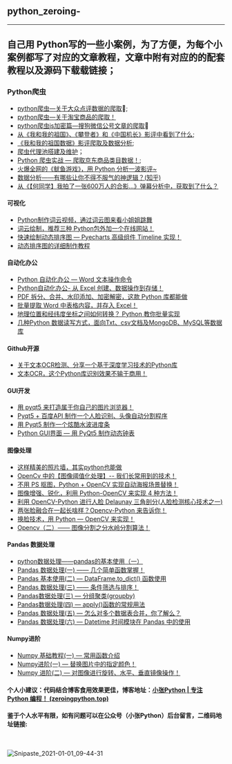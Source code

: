 
## python_zeroing-
-----

自己用 Python写的一些小案例，为了方便，为每个小案例都写了对应的文章教程，文章中附有对应的的配套教程以及源码下载载链接；
---
### Python爬虫

*  [python爬虫—关于大众点评数据的爬取](https://blog.csdn.net/weixin_42512684/article/details/86775357):dango:;
*  [python爬虫—关于淘宝商品的爬取！](https://mp.weixin.qq.com/s/C7JnAWwKnblPyFvJL6ZFRA)
* [python爬虫js加密篇—搜狗微信公号文章的爬取](https://blog.csdn.net/weixin_42512684/article/details/100169550):page_facing_up:
* [从《我和我的祖国》、《攀登者》和《中国机长》影评中看到了什么](https://github.com/Largefreedom/python_zeroing-/tree/master/maoyan_crawl);
* [《我和我的祖国数据》影评爬取及数据分析](https://mp.weixin.qq.com/s/Kz5O7zNm_ONx5M3I5aCTbQ);
* [爬虫代理池搭建及维护](https://github.com/Largefreedom/python_zeroing-/tree/master/proxy_pool)；
* [Python 爬虫实战 — 爬取京东商品类目数据！](https://mp.weixin.qq.com/s/Nc-DJxcWcNgYa6gXg7PFDQ);
* [火爆全网的《鱿鱼游戏》，用 Python 分析一波影评~](https://mp.weixin.qq.com/s/U2JZZMJmASVahQ2Ro1DP1A)
* [数据分析——有哪些让你不得不服气的神逻辑？(知乎)](https://mp.weixin.qq.com/s/RWVW4biotwElZSAnp6KXEg)
* [从《【何同学】我拍了一张600万人的合影...》弹幕分析中，获取到了什么？](https://mp.weixin.qq.com/s/QgeYx1Zu-GMMLhFcWBiIvA)

#### 可视化

* [Python制作词云视频，通过词云图来看小姐姐跳舞](https://mp.weixin.qq.com/s/Wfglh05SP34EejRSrrRlaw)
* [词云绘制，推荐三种 Python包外加一个在线网站！](https://mp.weixin.qq.com/s/nGKWNZqkqo2eW3Lmdn_Ztw)
* [快速绘制动态排序图 — Pyecharts 高级组件 Timeline 实现！](https://mp.weixin.qq.com/s/O3R8cI_uWtUne4iXPWCb7Q)
* [动态排序图的详细制作教程](https://mp.weixin.qq.com/s/kzAKhpbB3hoqk8DzllTSZw)

#### 自动化办公
* [Python 自动化办公 — Word 文本操作命令](https://mp.weixin.qq.com/s/GxF-lc_ykM8ui-xQqlJebA)
* [Python自动化办公- 从 Excel 创建、数据操作到存储！](https://mp.weixin.qq.com/s/pBOzFXw2qDhn6WD3yF5LeA)
* [PDF 拆分、合并、水印添加、加密解密，这款 Python 库都能做](https://mp.weixin.qq.com/s/0AdM4tlSO4z_-XTpESk1tw)
* [批量提取 Word 中表格内容，并存入 Excel！](https://mp.weixin.qq.com/s/TErZvFXgiEgnAC6igEuBYQ)
* [地理位置和经纬度坐标之间如何转换？ Python 教你批量实现](https://mp.weixin.qq.com/s/vMTlBqxsBGvkjibEntnzyw)
* [几种Python 数据读写方式，面向Txt、csv文档及MongoDB、MySQL等数据库](https://mp.weixin.qq.com/s/m_lb-wu48tsNbpdbWTitYg)

#### Github开源

* [关于文本OCR检测、分享一个基于深度学习技术的Python库](https://mp.weixin.qq.com/s/4UkC43EMBNjvwj__fPIY0g)
* [文本OCR，这个Python库识别效果不输于商用！](https://mp.weixin.qq.com/s/czngLHCapJRBZ93cgE1ISg)


#### GUI开发
* [用 pyqt5 来打造属于你自己的图片浏览器！](https://mp.weixin.qq.com/s/99MqLwdcSX6pk_ArvN-zYQ)
* [Pyqt5 + 百度API 制作一个人脸识别、头像自动分割程序](https://mp.weixin.qq.com/s/_dqKoyuOaX1x4VQBcGQkAg)
* [用 Pyqt5 制作一个炫酷水波进度条](https://mp.weixin.qq.com/s/U20-hE10_4wJIKgDNojF1A)
* [Python GUI界面 — 用 PyQt5 制作动态钟表](https://mp.weixin.qq.com/s/ZuGSsWtMzW7DXSF4F-93dQ)

#### 图像处理

* [这样精美的照片墙，其实python也能做](https://mp.weixin.qq.com/s/xcCCs_GpCVNCJDdU0Rb6oA)
* [OpenCv 中的【图像阈值化处理】-- 我们长常用到的技术！](https://mp.weixin.qq.com/s/tBEri6fZMVASwKRLIq0A8w)
* [不用 PS 抠图，Python + OpenCV 实现自动海报场景替换！](https://mp.weixin.qq.com/s/sFLmAv5GpR0QPzIPusDW4Q)
* [图像增强、锐化，利用 Python-OpenCV 来实现 4 种方法！](https://mp.weixin.qq.com/s/4oZd1K06P90rYxiDf_Q52Q)
* [利用 OpenCV-Python 进行人脸 Delaunay 三角剖分(人脸检测核心技术之一)](https://mp.weixin.qq.com/s/eYo-P7ZZtZ6q7fxr6mFkGQ)
* [两张脸融合在一起长啥样？Opencv-Python 来告诉你！](https://mp.weixin.qq.com/s/FEwG7GFHMNEkvfSU8ATSVA)
* [换脸技术，用 Python — OpenCV 来实现！](https://mp.weixin.qq.com/s/G6m41_L8ZX-i66-CLZRToA)
* [Opencv（二）—— 图像分割之分水岭分割算法！](https://mp.weixin.qq.com/s/WG1ld6S0bODKApJyQJOpLQ)



#### Pandas 数据处理

* [python数据处理——pandas的基本使用（一）](https://mp.weixin.qq.com/s/-jwjzt5lXHecAGTqcnEUlw)
* [Pandas 数据处理(一) —— 几个简单函数掌握！](https://mp.weixin.qq.com/s/akfhB0ZkMnxGMvTWhOjMmQ)
* [Pandas 基本使用(二) — DataFrame.to_dict() 函数使用](https://mp.weixin.qq.com/s/2OZBZJZNYXZe-xGY0Bz5Ug)
* [Pandas 数据处理(三) —— 条件筛选与排序！](https://mp.weixin.qq.com/s/FR169Qi8jcwoRWlag6RrcA)
* [Pandas数据处理(三) — 分组聚类(groupby)](https://mp.weixin.qq.com/s/oqZfXhb7A0UYc1d31Faa0g)
* [Pandas数据处理(四) — apply()函数的常规用法](https://mp.weixin.qq.com/s/HqdAw5S9sPfFLd9qk1ptyQ)
* [Pandas 数据处理(五) — 怎么对多个数据表合并，你了解么？](https://mp.weixin.qq.com/s/33OWaXbOnkX7DsZ6PWdadw)
* [Pandas 数据处理(六) — Datetime 时间模块在 Pandas 中的使用](https://mp.weixin.qq.com/s/-UbfQNFN3o5puFmVD2iiBg)

#### Numpy进阶
* [Numpy 基础教程(一) — 常用函数介绍](https://mp.weixin.qq.com/s/llVQsy-7_CLEIVfatA0A9A)
* [Numpy进阶(一) — 替换图片中的指定颜色！](https://mp.weixin.qq.com/s/YvjCVzFc2uAWbGI8EwuheA)
* [Numpy 进阶(二) — 对图像进行旋转、水平、垂直镜像操作！](https://mp.weixin.qq.com/s/nW-pCsG_eovBhfjhrpJl4w)


#### 个人小建议：代码结合博客食用效果更佳，博客地址：[小张Python | 专注 Python 编程！ (zeroingpython.top)](https://zeroingpython.top/)

#### 鉴于个人水平有限，如有问题可以在公众号（小张Python）后台留言，二维码地址链接: 
<br>

![Snipaste_2021-01-01_09-44-31](https://images.zeroingpython.top/img/Snipaste_2021-01-01_09-44-31.png)



